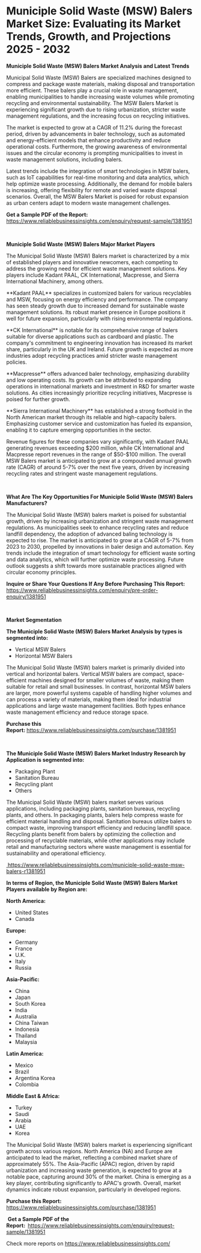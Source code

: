 <p><h1>Municiple Solid Waste (MSW) Balers Market Size: Evaluating its Market Trends, Growth, and Projections 2025 - 2032</h1></p><p><strong>Municiple Solid Waste (MSW) Balers Market Analysis and Latest Trends</strong></p>
<p><p>Municipal Solid Waste (MSW) Balers are specialized machines designed to compress and package waste materials, making disposal and transportation more efficient. These balers play a crucial role in waste management, enabling municipalities to handle increasing waste volumes while promoting recycling and environmental sustainability. The MSW Balers Market is experiencing significant growth due to rising urbanization, stricter waste management regulations, and the increasing focus on recycling initiatives. </p><p>The market is expected to grow at a CAGR of 11.2% during the forecast period, driven by advancements in baler technology, such as automated and energy-efficient models that enhance productivity and reduce operational costs. Furthermore, the growing awareness of environmental issues and the circular economy is prompting municipalities to invest in waste management solutions, including balers. </p><p>Latest trends include the integration of smart technologies in MSW balers, such as IoT capabilities for real-time monitoring and data analytics, which help optimize waste processing. Additionally, the demand for mobile balers is increasing, offering flexibility for remote and varied waste disposal scenarios. Overall, the MSW Balers Market is poised for robust expansion as urban centers adapt to modern waste management challenges.</p></p>
<p><strong>Get a Sample PDF of the Report:&nbsp;</strong> <a href="https://www.reliablebusinessinsights.com/enquiry/request-sample/1381951?utm_campaign=2514&utm_medium=2&utm_source=Github&utm_content=ia&utm_term=24022025&utm_id=municiple-solid-waste-msw-balers">https://www.reliablebusinessinsights.com/enquiry/request-sample/1381951</a></p>
<p>&nbsp;</p>
<p><strong>Municiple Solid Waste (MSW) Balers Major Market Players</strong></p>
<p><p>The Municipal Solid Waste (MSW) Balers market is characterized by a mix of established players and innovative newcomers, each competing to address the growing need for efficient waste management solutions. Key players include Kadant PAAL, CK International, Macpresse, and Sierra International Machinery, among others.</p><p>**Kadant PAAL** specializes in customized balers for various recyclables and MSW, focusing on energy efficiency and performance. The company has seen steady growth due to increased demand for sustainable waste management solutions. Its robust market presence in Europe positions it well for future expansion, particularly with rising environmental regulations.</p><p>**CK International** is notable for its comprehensive range of balers suitable for diverse applications such as cardboard and plastic. The company's commitment to engineering innovation has increased its market share, particularly in the UK and Ireland. Future growth is expected as more industries adopt recycling practices amid stricter waste management policies.</p><p>**Macpresse** offers advanced baler technology, emphasizing durability and low operating costs. Its growth can be attributed to expanding operations in international markets and investment in R&D for smarter waste solutions. As cities increasingly prioritize recycling initiatives, Macpresse is poised for further growth.</p><p>**Sierra International Machinery** has established a strong foothold in the North American market through its reliable and high-capacity balers. Emphasizing customer service and customization has fueled its expansion, enabling it to capture emerging opportunities in the sector.</p><p>Revenue figures for these companies vary significantly, with Kadant PAAL generating revenues exceeding $200 million, while CK International and Macpresse report revenues in the range of $50-$100 million. The overall MSW Balers market is anticipated to grow at a compounded annual growth rate (CAGR) of around 5-7% over the next five years, driven by increasing recycling rates and stringent waste management regulations.</p></p>
<p>&nbsp;</p>
<p><strong>What Are The Key Opportunities For Municiple Solid Waste (MSW) Balers Manufacturers?</strong></p>
<p><p>The Municipal Solid Waste (MSW) balers market is poised for substantial growth, driven by increasing urbanization and stringent waste management regulations. As municipalities seek to enhance recycling rates and reduce landfill dependency, the adoption of advanced baling technology is expected to rise. The market is anticipated to grow at a CAGR of 5-7% from 2023 to 2030, propelled by innovations in baler design and automation. Key trends include the integration of smart technology for efficient waste sorting and data analytics, which will further optimize waste processing. Future outlook suggests a shift towards more sustainable practices aligned with circular economy principles.</p></p>
<p><strong>Inquire or Share Your Questions If Any Before Purchasing This Report:</strong> <a href="https://www.reliablebusinessinsights.com/enquiry/pre-order-enquiry/1381951?utm_campaign=2514&utm_medium=2&utm_source=Github&utm_content=ia&utm_term=24022025&utm_id=municiple-solid-waste-msw-balers">https://www.reliablebusinessinsights.com/enquiry/pre-order-enquiry/1381951</a></p>
<p>&nbsp;</p>
<p><strong>Market Segmentation</strong></p>
<p><strong>The Municiple Solid Waste (MSW) Balers Market Analysis by types is segmented into:</strong></p>
<p><ul><li>Vertical MSW Balers</li><li>Horizontal MSW Balers</li></ul></p>
<p><p>The Municipal Solid Waste (MSW) balers market is primarily divided into vertical and horizontal balers. Vertical MSW balers are compact, space-efficient machines designed for smaller volumes of waste, making them suitable for retail and small businesses. In contrast, horizontal MSW balers are larger, more powerful systems capable of handling higher volumes and can process a variety of materials, making them ideal for industrial applications and large waste management facilities. Both types enhance waste management efficiency and reduce storage space.</p></p>
<p><strong>Purchase this Report:&nbsp;</strong><a href="https://www.reliablebusinessinsights.com/purchase/1381951?utm_campaign=2514&utm_medium=2&utm_source=Github&utm_content=ia&utm_term=24022025&utm_id=municiple-solid-waste-msw-balers">https://www.reliablebusinessinsights.com/purchase/1381951</a></p>
<p>&nbsp;</p>
<p><strong>The Municiple Solid Waste (MSW) Balers Market Industry Research by Application is segmented into:</strong></p>
<p><ul><li>Packaging Plant</li><li>Sanitation Bureau</li><li>Recycling plant</li><li>Others</li></ul></p>
<p><p>The Municipal Solid Waste (MSW) balers market serves various applications, including packaging plants, sanitation bureaus, recycling plants, and others. In packaging plants, balers help compress waste for efficient material handling and disposal. Sanitation bureaus utilize balers to compact waste, improving transport efficiency and reducing landfill space. Recycling plants benefit from balers by optimizing the collection and processing of recyclable materials, while other applications may include retail and manufacturing sectors where waste management is essential for sustainability and operational efficiency.</p></p>
<p><a href="https://www.reliablebusinessinsights.com/municiple-solid-waste-msw-balers-r1381951?utm_campaign=2514&utm_medium=2&utm_source=Github&utm_content=ia&utm_term=24022025&utm_id=municiple-solid-waste-msw-balers">&nbsp;https://www.reliablebusinessinsights.com/municiple-solid-waste-msw-balers-r1381951</a></p>
<p><strong>In terms of Region, the Municiple Solid Waste (MSW) Balers Market Players available by Region are:</strong></p>
<p>
    <p> <strong> North America: </strong>
        <ul>
            <li>United States</li>
            <li>Canada</li>
        </ul>
        </p> 
    <p> <strong> Europe: </strong>
        <ul>
            <li>Germany</li>
            <li>France</li>
            <li>U.K.</li>
            <li>Italy</li>
            <li>Russia</li>
        </ul>
        </p> 
    <p> <strong> Asia-Pacific: </strong>
        <ul>
            <li>China</li>
            <li>Japan</li>
            <li>South Korea</li>
            <li>India</li>
            <li>Australia</li>
            <li>China Taiwan</li>
            <li>Indonesia</li>
            <li>Thailand</li>
            <li>Malaysia</li>
        </ul>
        </p> 
    <p> <strong> Latin America: </strong>
        <ul>
            <li>Mexico</li>
            <li>Brazil</li>
            <li>Argentina Korea</li>
            <li>Colombia</li>
        </ul>
        </p> 
    <p> <strong> Middle East & Africa: </strong>
        <ul>
            <li>Turkey</li>
            <li>Saudi</li>
            <li>Arabia</li>
            <li>UAE</li>
            <li>Korea</li>
        </ul>
    </p>
    </p>
<p><p>The Municipal Solid Waste (MSW) balers market is experiencing significant growth across various regions. North America (NA) and Europe are anticipated to lead the market, reflecting a combined market share of approximately 55%. The Asia-Pacific (APAC) region, driven by rapid urbanization and increasing waste generation, is expected to grow at a notable pace, capturing around 30% of the market. China is emerging as a key player, contributing significantly to APAC's growth. Overall, market dynamics indicate robust expansion, particularly in developed regions.</p></p>
<p><strong>Purchase this Report: </strong><a href="https://www.reliablebusinessinsights.com/purchase/1381951?utm_campaign=2514&utm_medium=2&utm_source=Github&utm_content=ia&utm_term=24022025&utm_id=municiple-solid-waste-msw-balers">https://www.reliablebusinessinsights.com/purchase/1381951</a></p>
<p>&nbsp;<strong>Get a Sample PDF of the Report:&nbsp;&nbsp;</strong><a href="https://www.reliablebusinessinsights.com/enquiry/request-sample/1381951?utm_campaign=2514&utm_medium=2&utm_source=Github&utm_content=ia&utm_term=24022025&utm_id=municiple-solid-waste-msw-balers">https://www.reliablebusinessinsights.com/enquiry/request-sample/1381951</a></p>
<p><strong></strong></p>
<p>Check more reports on <a href="https://www.reliablebusinessinsights.com/?utm_campaign=2514&utm_medium=2&utm_source=Github&utm_content=ia&utm_term=24022025&utm_id=municiple-solid-waste-msw-balers">https://www.reliablebusinessinsights.com/</a></p>
